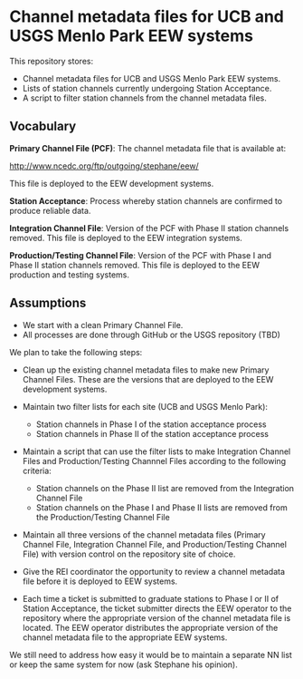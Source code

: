 # Channel metadata files for UCB and USGS Menlo Park EEW systems

This repository stores:

* Channel metadata files for UCB and USGS Menlo Park EEW systems.
* Lists of station channels currently undergoing Station Acceptance.
* A script to filter station channels from the channel metadata files.

## Vocabulary

**Primary Channel File (PCF)**: The channel metadata file that is
available at:

http://www.ncedc.org/ftp/outgoing/stephane/eew/

This file is deployed to the EEW development systems.

**Station Acceptance**: Process whereby station channels are confirmed
to produce reliable data.

**Integration Channel File**: Version of the PCF with Phase II station
channels removed.  This file is deployed to the EEW integration systems.

**Production/Testing Channel File**: Version of the PCF with Phase I and
Phase II station channels removed.  This file is deployed to the EEW
production and testing systems.

## Assumptions

* We start with a clean Primary Channel File.
* All processes are done through GitHub or the USGS repository (TBD)

We plan to take the following steps:

* Clean up the existing channel metadata files to make new Primary
  Channel Files.  These are the versions that are deployed to the
  EEW development systems.

* Maintain two filter lists for each site (UCB and USGS Menlo Park):

  * Station channels in Phase I of the station acceptance process
  * Station channels in Phase II of the station acceptance process

* Maintain a script that can use the filter lists to make Integration
  Channel Files and Production/Testing Channnel Files according to the
  following criteria:

  * Station channels on the Phase II list are removed from the
    Integration Channel File
  * Station channels on the Phase I and Phase II lists are removed
    from the Production/Testing Channel File

* Maintain all three versions of the channel metadata files (Primary
  Channel File, Integration Channel File, and Production/Testing
  Channel File) with version control on the repository site of choice.

* Give the REI coordinator the opportunity to review a channel metadata
  file before it is deployed to EEW systems.

* Each time a ticket is submitted to graduate stations to Phase I or II
  of Station Acceptance, the ticket submitter directs the EEW operator
  to the repository where the appropriate version of the channel
  metadata file is located.  The EEW operator distributes the
  appropriate version of the channel metadata file to the appropriate
  EEW systems.

We still need to address how easy it would be to maintain a separate NN
list or keep the same system for now (ask Stephane his opinion).

